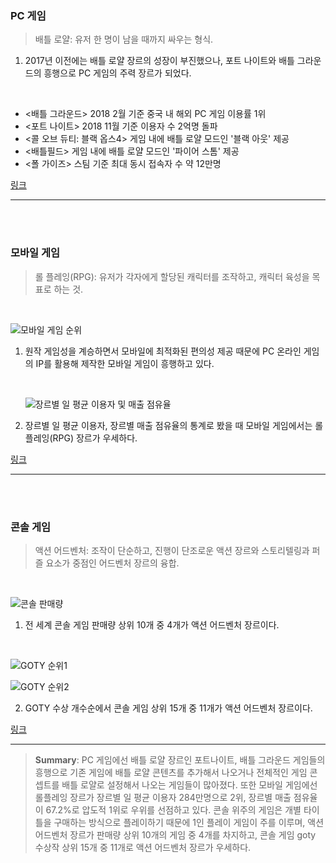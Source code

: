 ### **PC 게임**

> 배틀 로얄: 유저 한 명이 남을 때까지 싸우는 형식.

1. 2017년 이전에는 배틀 로얄 장르의 성장이 부진했으나, 포트 나이트와 배틀 그라운드의 흥행으로 PC 게임의 주력 장르가 되었다.

<br/>

+ <배틀 그라운드> 2018 2월 기준 중국 내 해외 PC 게임 이용률 1위
+ <포트 나이트> 2018 11월 기준 이용자 수 2억명 돌파
+ <콜 오브 듀티: 블랙 옵스4> 게임 내에 배틀 로얄 모드인 '블랙 아웃' 제공
+ <배틀필드> 게임 내에 배틀 로얄 모드인 '파이어 스톰'  제공
+ <폴 가이즈> 스팀 기준 최대 동시 접속자 수 약 12만명

[링크](http://www.kocca.kr/cop/bbs/view/B0000146/1841389.do?searchCnd=&searchWrd=&cateTp1=&cateTp2=&useAt=&menuNo=201826&categorys=0&subcate=0&cateCode=&type=&instNo=0&questionTp=&uf_Setting=&recovery=&option1=&option2=&year=&categoryCOM062=&categoryCOM063=&categoryCOM208=&categoryInst=&morePage=&delCode=0&qtp=&pageIndex=1)

---

<br/>

<br/>

### **모바일 게임**

> 롤 플레잉(RPG): 유저가 각자에게 할당된 캐릭터를 조작하고, 캐릭터 육성을 목표로 하는 것.

<br/>

![모바일 게임 순위](https://user-images.githubusercontent.com/50669120/95018377-49ee0d00-069a-11eb-98be-6c652a049441.jpg)

1. 원작 게임성을 계승하면서 모바일에 최적화된 편의성 제공 때문에 PC 온라인 게임의 IP를 활용해 제작한 모바일 게임이 흥행하고 있다.

   <br/>

   ![장르별 일 평균 이용자 및 매출 점유율](https://user-images.githubusercontent.com/50669120/95018409-8ae62180-069a-11eb-931d-498a514f4c4d.jpg)

2.  장르별 일 평균 이용자, 장르별 매출 점유율의 통계로 봤을 때 모바일 게임에서는 롤 플레잉(RPG) 장르가 우세하다.

[링크](http://www.kocca.kr/cop/bbs/view/B0000146/1841389.do?searchCnd=&searchWrd=&cateTp1=&cateTp2=&useAt=&menuNo=201826&categorys=0&subcate=0&cateCode=&type=&instNo=0&questionTp=&uf_Setting=&recovery=&option1=&option2=&year=&categoryCOM062=&categoryCOM063=&categoryCOM208=&categoryInst=&morePage=&delCode=0&qtp=&pageIndex=1)

---

<br/>

<br/>

### **콘솔 게임**

> 액션 어드벤처: 조작이 단순하고, 진행이 단조로운 액션 장르와 스토리텔링과 퍼즐 요소가 중점인 어드벤처 장르의 융합.

<br/>

![콘솔 판매량](https://user-images.githubusercontent.com/50669120/95018413-9afe0100-069a-11eb-8693-aa6344247e6d.jpg)

1. 전 세계 콘솔 게임 판매량 상위 10개 중 4개가 액션 어드벤처 장르이다.

<br/>

![GOTY 순위1](https://user-images.githubusercontent.com/50669120/95018423-a81af000-069a-11eb-8711-82ae2d34c3a5.jpg)

![GOTY 순위2](https://user-images.githubusercontent.com/50669120/95018441-bc5eed00-069a-11eb-80d4-a92615fbd146.jpg)

2. GOTY 수상 개수순에서 콘솔 게임 상위 15개 중 11개가 액션 어드벤처 장르이다.

[링크](http://www.kocca.kr/cop/bbs/view/B0000146/1841389.do?searchCnd=&searchWrd=&cateTp1=&cateTp2=&useAt=&menuNo=201826&categorys=0&subcate=0&cateCode=&type=&instNo=0&questionTp=&uf_Setting=&recovery=&option1=&option2=&year=&categoryCOM062=&categoryCOM063=&categoryCOM208=&categoryInst=&morePage=&delCode=0&qtp=&pageIndex=1)

---

> **Summary**:  PC 게임에선 배틀 로얄 장르인 포트나이트, 배틀 그라운드 게임들의 흥행으로 기존 게임에 배틀 로얄 콘텐츠를 추가해서 나오거나 전체적인 게임 콘셉트를 배틀 로얄로 설정해서 나오는 게임들이 많아졌다. 또한 모바일 게임에선 롤플레잉 장르가 장르별 일 평균 이용자 284만명으로 2위, 장르별 매출 점유율이 67.2%로 압도적 1위로 우위를 선점하고 있다. 콘솔 위주의 게임은 개별 타이틀을 구매하는 방식으로 플레이하기 때문에 1인 플레이 게임이 주를 이루며, 액션 어드벤처 장르가 판매량 상위 10개의 게임 중 4개를 차지하고, 콘솔 게임 goty 수상작 상위 15개 중 11개로 액션 어드벤처 장르가 우세하다.